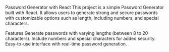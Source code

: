 Password Generator with React
This project is a simple Password Generator built with React. It allows users to generate strong and secure passwords with customizable options such as length, including numbers, and special characters.

Features
Generate passwords with varying lengths (between 8 to 20 characters).
Include numbers and special characters for added security.
Easy-to-use interface with real-time password generation.
